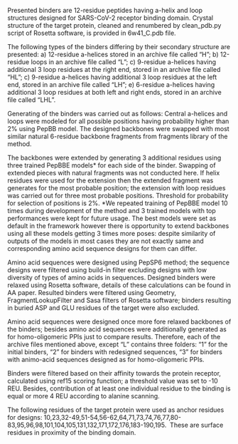 Presented binders are 12-residue peptides having a-helix and loop structures  designed for SARS-CoV-2 receptor binding domain. Crystal structure of the target protein, cleaned and renumbered by clean_pdb.py script of Rosetta software, is provided in 6w41_C.pdb file.

The following types of the binders differing by their secondary structure are presented:
a) 12-residue a-helices stored in an archive file called “H”;
b) 12-residue loops in an archive file called “L”;
c) 9-residue a-helices having additional 3 loop residues at the right end, stored in an archive file called “HL”;
c) 9-residue a-helices having additional 3 loop residues at the left end, stored in an archive file called “LH”;
e) 6-residue a-helices having additional 3 loop residues at both left and right ends, stored in an archive file called “LHL”.

Generating of the binders was carried out as follows:
Central a-helices and loops were modeled for all possible positions having probability higher than 2% using PepBB model. The designed backbones were swapped with most similar natural 6-residue backbone fragments from fragments library of the method.

The backbones were extended by generating 3 additional residues using three trained PepBBE models* for each side of the binder.  Swapping of extended pieces with natural fragments was not conducted here. If helix residues were used for the extension then the extended fragment was generates for the most probable position; the extension with loop residues was carried out for  three most probable positions. Threshold for probability for selection of positions is 2%. 
*We repeated training of PepBBE model 10 times during development of the method and 3 trained models with top performances were kept for future usage. The best models were set as default in the framework however there is opportunity to extend backbones using all these models getting 3 times more poses: despite similarity of outputs of the models in most cases they are not exactly same and corresponding amino acid sequence designs for them can differ. 

Amino acid sequences were designed  using PepSP6 method; the sequence designs were filtered using build-in filter excluding designs with low diversity of types of amino acids in sequences.
Designed binders  were relaxed using Rosetta software, details of these calculations can be found in AA paper. Resulted binders were filtered using Geometry, FragmentLookupFilter and Sasa filters of Rosetta software; binders resulting in buried ASP and GLU residues  of the target were also excluded.

Amino acid sequences were designed once more fore relaxed backbones of the binders; besides amino acid sequences were additionally generated as for homo-oligomeric PPIs just to compare results.
Therefore, each of the archive files mentioned above, except “L” contains three folders: “1” for the initial binders, “2” for binders with redesigned sequences, “3” for binders with animo-acid sequences designed as for homo-oligomeric PPIs.

Binders were filtered based on their affinity towards the protein receptor, calculated using ref15 scoring function; a threshold value was set to -10 REU. Besides, contribution of at least one individual residue to the binding is equal or more 4 REU according to alanine scanning.

The following residues of the target protein were used as anchor residues for designs: 10,23,32-49,51-54,56-62,64,71,73,74,76,77,80-83,95,96,98,101,104,105,131,132,171,172,176,183-190,195.  These are surface residues in proximity of the binding domain.
